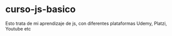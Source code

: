 # curso-js-basico
Esto trata de mi aprendizaje de js, con diferentes plataformas Udemy, Platzi, Youtube etc
